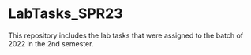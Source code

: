 # LabTasks_SPR23
This repository includes the lab tasks that were assigned to the batch of 2022 in the 2nd semester. 

